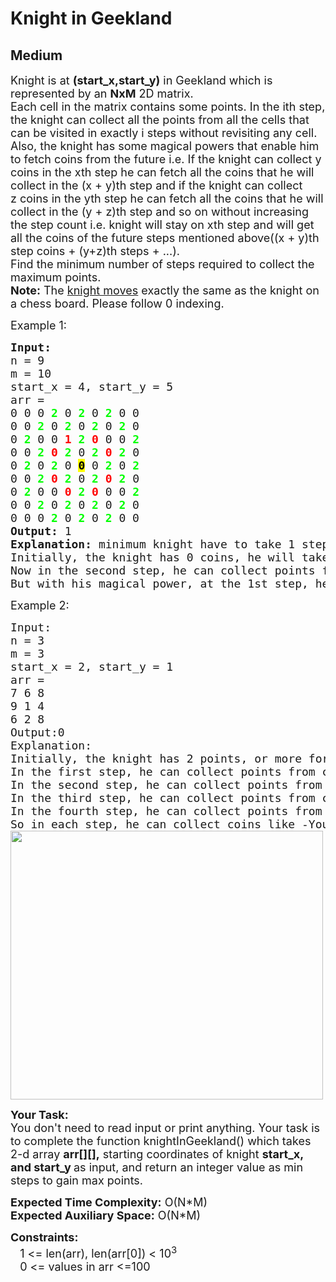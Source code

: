 # Knight in Geekland
## Medium
<div class="problems_problem_content__Xm_eO"><p><span style="font-size:18px">Knight is at <strong>(start_x,start_y)</strong> in Geekland which is represented by an <strong>NxM</strong> 2D matrix.<br>
Each cell in the matrix contains some points. In the ith step, the knight can collect all the points from all the cells that can be visited in exactly i steps without revisiting any cell.<br>
Also, the knight has some magical powers that enable him to fetch coins from the future i.e. If the knight can collect y coins in the xth step he can fetch all the coins that he will collect in the (x + y)th step and if the knight can collect z&nbsp;coins in the yth step he can fetch all the coins that he will collect in the (y&nbsp;+ z)th step and so on without increasing the step count i.e. knight will stay on xth step and will get all the coins of the future steps mentioned above((x + y)th step coins + (y+z)th steps + ...).<br>
Find the minimum number of steps required to collect the maximum points.<br>
<strong>Note:</strong> The <a href="https://en.wikipedia.org/wiki/Knight_(chess)#:~:text=Compared%20to%20other%20chess%20pieces,pieces%20to%20reach%20its%20destination.">knight moves</a> exactly the same as the knight on a chess board. Please follow 0 indexing.</span></p>

<p><span style="font-size:18px">Example 1:</span></p>

<pre style="position: relative;"><span style="font-size:18px"><strong>Input:</strong>
n = 9
m = 10
start_x = 4, start_y = 5
arr =
0 0 0 <span style="color:#00ff00"><strong>2</strong></span> 0 <span style="color:#00ff00"><strong>2</strong></span> 0 <span style="color:#00ff00"><strong>2</strong></span> 0 0
0 0 <span style="color:#00ff00"><strong>2</strong></span> 0 <span style="color:#00ff00"><strong>2</strong></span> 0 <span style="color:#00ff00"><strong>2</strong></span> 0 <span style="color:#00ff00"><strong>2</strong></span> 0
0 <span style="color:#00ff00"><strong>2</strong></span> 0 0 <span style="color:#ff0000"><strong>1</strong></span> <span style="color:#00ff00"><strong>2</strong></span> <span style="color:#ff0000"><strong>0</strong></span> 0 0 <span style="color:#00ff00"><strong>2</strong></span>
0 0 <span style="color:#00ff00"><strong>2</strong></span> <span style="color:#ff0000"><strong>0</strong></span> <span style="color:#00ff00"><strong>2</strong></span> 0 <span style="color:#00ff00"><strong>2</strong></span> <span style="color:#ff0000"><strong>0</strong></span> <span style="color:#00ff00"><strong>2</strong></span> 0
0 <span style="color:#00ff00"><strong>2</strong></span> 0 <span style="color:#00ff00"><strong>2</strong></span> 0 <span style="color:#000000"><strong><span style="background-color:#ffff00">0</span></strong></span> 0 <span style="color:#00ff00"><strong>2</strong></span> 0 <span style="color:#00ff00"><strong>2</strong></span>
0 0 <span style="color:#00ff00"><strong>2</strong></span> <span style="color:#ff0000"><strong>0</strong></span> <span style="color:#00ff00"><strong>2</strong></span> 0 <span style="color:#00ff00"><strong>2</strong></span> <span style="color:#ff0000"><strong>0</strong></span> <span style="color:#00ff00"><strong>2</strong></span> 0
0 <span style="color:#00ff00"><strong>2</strong></span> 0 0 <span style="color:#ff0000"><strong>0</strong></span> <span style="color:#00ff00"><strong>2</strong></span> <span style="color:#ff0000"><strong>0</strong></span> 0 0 <span style="color:#00ff00"><strong>2</strong></span>
0 0 <span style="color:#00ff00"><strong>2</strong></span> 0 <span style="color:#00ff00"><strong>2</strong></span> 0 <span style="color:#00ff00"><strong>2</strong></span> 0 <span style="color:#00ff00"><strong>2</strong></span> 0
0 0 0 <span style="color:#00ff00"><strong>2</strong></span> 0 <span style="color:#00ff00"><strong>2</strong></span> 0 <span style="color:#00ff00"><strong>2</strong></span> 0 0
<strong>Output:</strong> 1
<strong>Explanation:</strong> minimum knight have to take 1 steps to gain maximum points.
Initially, the knight has 0 coins, he will take 1 step to collect 1 point (sum of cells denoted in red color).
Now in the second step, he can collect points from all the cells colored green i.e. 64 points.
But with his magical power, at the 1st step, he can fetch points from the (1 + 1)th step. Therefore he can collect 1 + 64 coins at step 1 only. Hence answer is 1.</span>
<div class="open_grepper_editor" title="Edit &amp; Save To Grepper"></div></pre>

<p><span style="font-size:18px">Example 2:</span></p>

<pre style="position: relative;"><span style="font-size:18px">Input:
n = 3 
m = 3
start_x = 2, start_y = 1
arr =
7 6 8
9 1 4
6 2 8
Output:0
Explanation:
Initially, the knight has 2 points, or more formally we can say that at the 0th step knight has 2 points.
In the first step, he can collect points from cells (0, 0) and (0, 2) i.e. 15 points.
In the second step, he can collect points from cells (1, 0) and (1, 2) i.e. 13 coins.
In the third step, he can collect points from cells (2, 0) and (2, 2) i.e. 14 points.
In the fourth step, he can collect points from the cell (0, 1) i.e. 6 points.
So in each step, he can collect coins like -You can see in the below image  Knight can collect 15 coins in the 0th step only
<img alt="" src="https://media.geeksforgeeks.org/img-practice/rect46213-1668840290.png" style="height:430px; width:500px"></span>
<div class="open_grepper_editor" title="Edit &amp; Save To Grepper"></div></pre>

<p><span style="font-size:18px"><strong>Your Task:</strong><br>
You don't need to read input or print anything. Your task is to complete the function knightInGeekland() which takes 2-d array <strong>arr[][],</strong>&nbsp;starting coordinates of knight <strong>start_x, and start_y&nbsp;</strong>as input, and return an integer value as min steps to gain max points.</span></p>

<p><span style="font-size:18px"><strong>Expected Time Complexity:</strong>&nbsp;O(N*M)<br>
<strong>Expected Auxiliary Space:</strong>&nbsp;O(N*M)</span></p>

<p><span style="font-size:18px"><strong>Constraints:</strong><br>
&nbsp;&nbsp;&nbsp;1 &lt;= len(arr), len(arr[0])&nbsp;&lt;&nbsp;10<sup>3</sup><br>
&nbsp; &nbsp;0&nbsp;&lt;= values in arr &lt;=100</span></p>
</div>